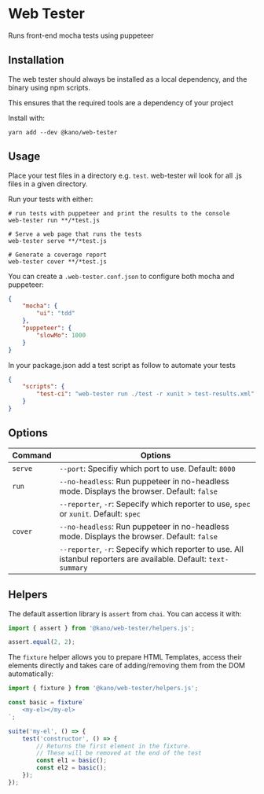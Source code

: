 # Web Tester

Runs front-end mocha tests using puppeteer

## Installation

The web tester should always be installed as a local dependency, and the binary using npm scripts.

This ensures that the required tools are a dependency of your project

Install with:
```
yarn add --dev @kano/web-tester
```

## Usage

Place your test files in a directory e.g. `test`. web-tester wil look for all .js files in a given directory.

Run your tests with either:

```
# run tests with puppeteer and print the results to the console
web-tester run **/*test.js

# Serve a web page that runs the tests
web-tester serve **/*test.js

# Generate a coverage report
web-tester cover **/*test.js
```

You can create a `.web-tester.conf.json` to configure both mocha and puppeteer:

```json
{
    "mocha": {
        "ui": "tdd"
    },
    "puppeteer": {
        "slowMo": 1000
    }
}
```

In your package.json add a test script as follow to automate your tests

```json
{
    "scripts": {
        "test-ci": "web-tester run ./test -r xunit > test-results.xml"
    }
}
```

## Options

|Command|Options|
|---|---|
|`serve`|`--port`: Specifiy which port to use. Default: `8000`|
|`run`|`--no-headless`: Run puppeteer in no-headless mode. Displays the browser. Default: `false`|
| |`--reporter`, `-r`: Sepecify which reporter to use, `spec` or `xunit`. Default: `spec`|
|`cover`|`--no-headless`: Run puppeteer in no-headless mode. Displays the browser. Default: `false`|
| |`--reporter`, `-r`: Sepecify which reporter to use. All istanbul reporters are available. Default: `text-summary`|

## Helpers

The default assertion library is `assert` from `chai`. You can access it with:

```js
import { assert } from '@kano/web-tester/helpers.js';

assert.equal(2, 2);
```

The `fixture` helper allows you to prepare HTML Templates, access their elements directly and takes care of adding/removing them from the DOM automatically:

```js
import { fixture } from '@kano/web-tester/helpers.js';

const basic = fixture`
    <my-el></my-el>
`;

suite('my-el', () => {
    test('constructor', () => {
        // Returns the first element in the fixture.
        // These will be removed at the end of the test
        const el1 = basic();
        const el2 = basic();
    });
});

```
